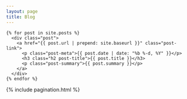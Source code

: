 ```yaml
---
layout: page
title: Blog
---
```



    {% for post in site.posts %}
      <div class="post">
        <a href="{{ post.url | prepend: site.baseurl }}" class="post-link">
          <p class="post-meta">{{ post.date | date: "%b %-d, %Y" }}</p>
          <h3 class="h2 post-title">{{ post.title }}</h3>
          <p class="post-summary">{{ post.summary }}</p>
        </a>
      </div>
    {% endfor %}


  {% include pagination.html %}